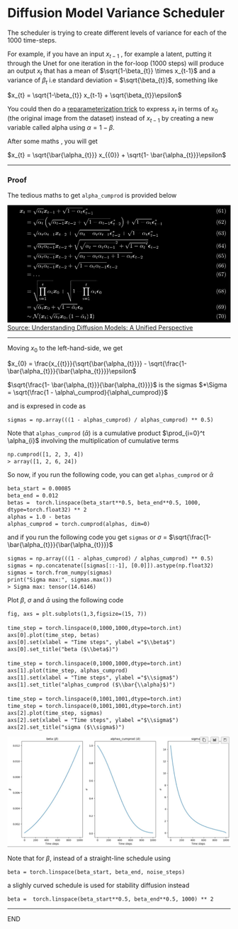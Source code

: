 # Diffusion Model Variance Scheduler

The scheduler is trying to create different levels of variance for each of the 1000 time-steps.

  
For example, if you have an input $x_{t-1}$ , for example a latent, putting it through the Unet for one iteration in the for-loop (1000 steps) will produce an output $x_{t}$ that has a mean of $\sqrt{1-\beta_{t}} \times x_{t-1}$ and a variance of $\beta_{t}$ i.e standard deviation = $\sqrt{\beta_{t}}$,   something like   

$x_{t} = \sqrt{1-\beta_{t}} x_{t-1} + \sqrt{\beta_{t}}\epsilon$  
  
You could then do a [reparameterization trick](https://lilianweng.github.io/posts/2018-08-12-vae/#reparameterization-trick) to express $x_{t}$ in terms of $x_{0}$ (the original image from the dataset) instead of $x_{t-1}$ by creating a new variable called alpha using $\alpha = 1 - \beta$.  



After some maths , you will get 
  
$x_{t} = \sqrt{\bar{\alpha_{t}}} x_{{0}} + \sqrt{1- \bar{\alpha_{t}}}\epsilon$  

---
### Proof


The tedious maths to get `alpha_cumprod` is provided below      

![beta proof](images/beta_proof.jpg)  
[Source: Understanding Diffusion Models: A Unified Perspective](https://arxiv.org/abs/2208.11970)  

---  

  
Moving $x_{{0}}$ to the left-hand-side, we get

$x_{0} =  \frac{x_{{t}}}{\sqrt{\bar{\alpha_{t}}}}  - \sqrt{\frac{1- \bar{\alpha_{t}}}{\bar{\alpha_{t}}}}\epsilon$   


$\sqrt{\frac{1- \bar{\alpha_{t}}}{\bar{\alpha_{t}}}}$ is the sigmas $*\Sigma = \sqrt{\frac{1 - \alpha\_cumprod}{\alpha\_cumprod}}$


and is expresed in code as

```
sigmas = np.array(((1 - alphas_cumprod) / alphas_cumprod) ** 0.5)
```

Note that `alphas_cumprod` ($\bar{\alpha}$)   is a cumulative product  $\prod_{i=0}^t \alpha_{i}$ involving the multiplication of cumulative terms 

```
np.cumprod([1, 2, 3, 4])
> array([1, 2, 6, 24])
```




So now, if you run the following code, you can get `alphas_cumprod` or $\bar{\alpha}$
```
beta_start = 0.00085
beta_end = 0.012
betas =  torch.linspace(beta_start**0.5, beta_end**0.5, 1000, dtype=torch.float32) ** 2
alphas = 1.0 - betas
alphas_cumprod = torch.cumprod(alphas, dim=0)
```
and if you run the following code you get `sigmas` or $\sigma$ =  $\sqrt{\frac{1- \bar{\alpha_{t}}}{\bar{\alpha_{t}}}}$

```
sigmas = np.array(((1 - alphas_cumprod) / alphas_cumprod) ** 0.5)
sigmas = np.concatenate([sigmas[::-1], [0.0]]).astype(np.float32)
sigmas = torch.from_numpy(sigmas)
print("Sigma max:", sigmas.max())
> Sigma max: tensor(14.6146)
```


Plot $\beta$, $\sigma$  and $\bar{\alpha}$ using the following code
```
fig, axs = plt.subplots(1,3,figsize=(15, 7))

time_step = torch.linspace(0,1000,1000,dtype=torch.int)
axs[0].plot(time_step, betas)
axs[0].set(xlabel = "Time steps", ylabel ="$\\beta$")
axs[0].set_title("beta ($\\beta$)")

time_step = torch.linspace(0,1000,1000,dtype=torch.int)
axs[1].plot(time_step, alphas_cumprod)
axs[1].set(xlabel = "Time steps", ylabel ="$\\sigma$")
axs[1].set_title("alphas_cumprod ($\\bar{\\alpha}$)")

time_step = torch.linspace(0,1001,1001,dtype=torch.int)
time_step = torch.linspace(0,1001,1001,dtype=torch.int)
axs[2].plot(time_step, sigmas)
axs[2].set(xlabel = "Time steps", ylabel ="$\\sigma$")
axs[2].set_title("sigma ($\\sigma$)")
```
![](images/beta_alpha.jpg)







Note that for $\beta$, instead of a straight-line schedule using
```
beta = torch.linspace(beta_start, beta_end, noise_steps)
```
a slighly curved schedule is used for stability diffusion instead
```
beta =  torch.linspace(beta_start**0.5, beta_end**0.5, 1000) ** 2
```

---
END

